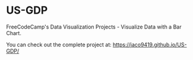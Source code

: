 # US-GDP
FreeCodeCamp's Data Visualization Projects - Visualize Data with a Bar Chart.

You can check out the complete project at: https://jaco9419.github.io/US-GDP/
